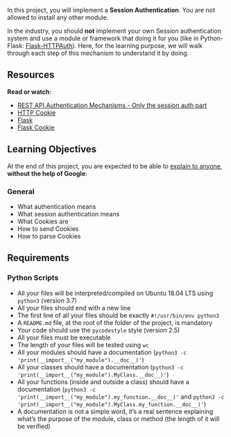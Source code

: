 <html>
<p>In this project, you will implement a <strong>Session Authentication</strong>. You are not allowed to install any other module.</p>

<p>In the industry, you should <strong>not</strong> implement your own Session authentication system and use a module or framework that doing it for you (like in Python-Flask: <a href="/rltoken/_ZTQTaMKjx1S_xATshexkA" title="Flask-HTTPAuth" target="_blank">Flask-HTTPAuth</a>). Here, for the learning purpose, we will walk through each step of this mechanism to understand it by doing.</p>

<h2>Resources</h2>

<p><strong>Read or watch</strong>:</p>

<ul>
<li><a href="/rltoken/oofk0VhuS0ZFZTNTVrQeaQ" title="REST API Authentication Mechanisms - Only the session auth part" target="_blank">REST API Authentication Mechanisms - Only the session auth part</a> </li>
<li><a href="/rltoken/peLV8xuJ4PDJMOVFqk-d2g" title="HTTP Cookie" target="_blank">HTTP Cookie</a> </li>
<li><a href="/rltoken/AI1tFR5XriGfR8Tz7YTYQA" title="Flask" target="_blank">Flask</a> </li>
<li><a href="/rltoken/QYfI5oW6OHUmHDzwKV1Qsw" title="Flask Cookie" target="_blank">Flask Cookie</a> </li>
</ul>

<h2>Learning Objectives</h2>

<p>At the end of this project, you are expected to be able to <a href="/rltoken/uWXp4VcY3Dd9UzTtc9N5_A" title="explain to anyone" target="_blank">explain to anyone</a>, <strong>without the help of Google</strong>:</p>

<h3>General</h3>

<ul>
<li>What authentication means</li>
<li>What session authentication means</li>
<li>What Cookies are</li>
<li>How to send Cookies</li>
<li>How to parse Cookies </li>
</ul>

<h2>Requirements</h2>

<h3>Python Scripts</h3>

<ul>
<li>All your files will be interpreted/compiled on Ubuntu 18.04 LTS using <code>python3</code> (version 3.7)</li>
<li>All your files should end with a new line</li>
<li>The first line of all your files should be exactly <code>#!/usr/bin/env python3</code></li>
<li>A <code>README.md</code> file, at the root of the folder of the project, is mandatory</li>
<li>Your code should use the <code>pycodestyle</code> style (version 2.5)</li>
<li>All your files must be executable</li>
<li>The length of your files will be tested using <code>wc</code></li>
<li>All your modules should have a documentation (<code>python3 -c &#39;print(__import__(&quot;my_module&quot;).__doc__)&#39;</code>)</li>
<li>All your classes should have a documentation (<code>python3 -c &#39;print(__import__(&quot;my_module&quot;).MyClass.__doc__)&#39;</code>)</li>
<li>All your functions (inside and outside a class) should have a documentation (<code>python3 -c &#39;print(__import__(&quot;my_module&quot;).my_function.__doc__)&#39;</code> and <code>python3 -c &#39;print(__import__(&quot;my_module&quot;).MyClass.my_function.__doc__)&#39;</code>)</li>
<li>A documentation is not a simple word, it&rsquo;s a real sentence explaining what&rsquo;s the purpose of the module, class or method (the length of it will be verified)</li>
</ul>

  </div>
</div>
</html>
